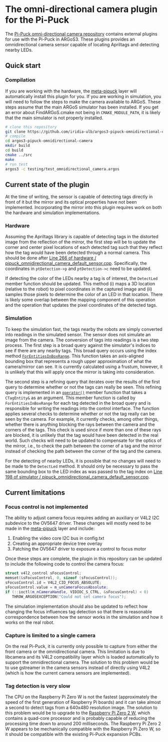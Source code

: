 # The omni-directional camera plugin for the Pi-Puck
The [Pi-Puck omni-directional camera repository](https://github.com/iridia-ulb/argos3-pipuck-omnidirectional-camera) contains external plugins for use with the Pi-Puck in ARGoS3. These plugins provides an omnidirectional camera sensor capable of locating Apriltags and detecting nearby LEDs.

## Quick start

### Compilation
If you are working with the hardware, the [meta-pipuck](https://github.com/iridia-ulb/meta-pipuck) layer will automatically install this plugin for you. If you are working in simulation, you will need to follow the steps to make the camera available to ARGoS. These steps assume that the main ARGoS simulator has been installed. If you get an error about FindARGoS.cmake not being in `CMAKE_MODULE_PATH`, it is likely that the main simulator is not properly installed.

```sh
# clone this repository
git clone https://github.com/iridia-ulb/argos3-pipuck-omnidirectional-camera.git
# compile
cd argos3-pipuck-omnidirectional-camera
mkdir build
cd build
cmake ../src
make
# run test
argos3 -c testing/test_omnidirectional_camera.argos
```

## Current state of the plugin
At the time of writing, the sensor is capable of detecting tags directly in front of it but the mirror and its optical properties have not been implemented. Incorporating the mirror into this plugin requires work on both the hardware and simulation implementations.

### Hardware
Assuming the Apriltags library is capable of detecting tags in the distorted image from the reflection of the mirror, the first step will be to update the corner and center pixel locations of each detected tag such that they reflect how the tag would have been detected through a normal camera. This should be done after [Line 266 of hardware / pipuck_omnidirectional_camera_default_sensor.cpp](https://github.com/iridia-ulb/argos3-pipuck-omnidirectional-camera/blob/4f72915eb284e3d92e693d7c0e10c80e78f2c6d8/src/plugins/robots/pi-puck/hardware/pipuck_omnidirectional_camera_default_sensor.cpp#L266). Specifically, the coordinates in `ptDetection->p` and `ptDetection->c` need to be updated.

If detecting the color of the LEDs nearby a tag is of interest, the `DetectLed` member function should be updated. This method (i) maps a 3D location (relative to the robot) to pixel coordinates in the captured image and (ii) samples those pixels to determine the color of an LED in that location. There is likely some overlap between the mapping component of this operation and the operation that updates the pixel coordinates of the detected tags.

### Simulation
To keep the simulation fast, the tags nearby the robots are simply converted into readings in the simulated sensor. The sensor does not simulate an image from the camera. The conversion of tags into readings is a two step process. The first step is a broad query against the simulator's indices to see if there are any nearby tags. This broad query occurs using the index method 
[`ForEntitiesInBoxRange`](https://github.com/iridia-ulb/argos3-pipuck-omnidirectional-camera/blob/4f72915eb284e3d92e693d7c0e10c80e78f2c6d8/src/plugins/robots/pi-puck/simulator/pipuck_omnidirectional_camera_default_sensor.cpp#L192). This function takes an axis-aligned bounding box that represents a rough upper approximation of what the camera/mirror can see. It is currently calculated using a frustum, however, it is unlikely that this will apply once the mirror is taking into consideration.

The second step is a refining query that iterates over the results of the first query to determine whether or not the tags can really be seen. This refining query is implemented in an [`operator()`](https://github.com/iridia-ulb/argos3-pipuck-omnidirectional-camera/blob/4f72915eb284e3d92e693d7c0e10c80e78f2c6d8/src/plugins/robots/pi-puck/simulator/pipuck_omnidirectional_camera_default_sensor.cpp#L222) member function that takes a `CTagEntity&` as an argument. This member function is called by `ForEntitiesInBoxRange` for each tag detected in the broad query and is responsible for writing the readings into the control interface. The function applies several checks to determine whether or not the tag really can be seen by the camera. For example, it currently checks, among other things, whether there is anything blocking the rays between the camera and the corners of the tags. This check is used since if more than one of these rays are blocked, it is unlikely that the tag would have been detected in the real world. Such checks will need to be updated to compensate for the optics of the mirror, i.e., to check the path between the corner of a tag and the mirror instead of checking the path between the corner of the tag and the camera.

For the detecting of nearby LEDs, it is possible that no changes will need to be made to the `DetectLed` method. It should only be necessary to pass the same bounding box to the LED index as was passed to the tag index on [Line 198 of simulator / pipuck_omnidirectional_camera_default_sensor.cpp](https://github.com/iridia-ulb/argos3-pipuck-omnidirectional-camera/blob/master/src/plugins/robots/pi-puck/simulator/pipuck_omnidirectional_camera_default_sensor.cpp#L198).

## Current limitations
### Focus control is not implemented
The ability to adjust camera focus requires adding an auxiliary or V4L2 I2C subdevice to the OV5647 driver. These changes will mostly need to be made in the [meta-pipuck](https://github.com/iridia-ulb/meta-pipuck) layer and include:
1. Enabling the video core I2C bus in config.txt
2. Creating an appropriate device tree overlay
3. Patching the OV5647 driver to exposure a control to focus motor

Once these steps are complete, the plugin in this repository can be updated to include the following code to control the camera focus:
```c++
struct v4l2_control sFocusControl;
memset(&sFocusControl, 0, sizeof (sFocusControl));
sFocusControl.id = V4L2_CID_FOCUS_ABSOLUTE;
sFocusControl.value = m_unCameraFocusAbsolute;
if (::ioctl(m_nCameraHandle, VIDIOC_S_CTRL, &sFocusControl) < 0)
   THROW_ARGOSEXCEPTION("Could not set camera focus");
```
The simulation implementation should also be updated to reflect how changing the focus influences tag detection so that there is reasonable correspondence between how the sensor works in the simulation and how it works on the real robot.

### Capture is limited to a single camera
On the real Pi-Puck, it is currently only possible to capture from either the front camera or the omnidirectional camera. This limitation is due to libcamera and its V4L2 compatibility layer which is loaded automatically to support the omnidirectional camera. The solution to this problem would be to use gstreamer in the camera sensors instead of directly using V4L2 (which is how the current camera sensors are implemented).

### Tag detection is very slow
The CPU on the Raspberry Pi Zero W is not the fastest (approximately the speed of the first generation of Raspberry Pi boards) and it can take almost a second to detect tags from a 640x480 resolution image. The solution to this problem would be to upgrade to the [Raspberry Pi Zero 2 W](https://www.raspberrypi.com/products/raspberry-pi-zero-2-w/), which contains a quad-core processor and is probably capable of reducing the processing time down to around 200 milliseconds. The Raspberry Pi Zero 2 W appears to be mechanically compatible with the Raspberry Pi Zero W, so it should be compatible with the existing Pi-Puck expansion PCBs.

